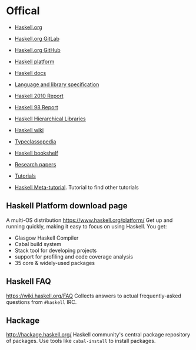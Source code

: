 # Offical

* [Haskell.org](https://www.haskell.org/)
* [Haskell.org GitLab](https://gitlab.haskell.org/)
* [Haskell.org GitHub](https://github.com/haskell-infra/www.haskell.org/)
* [Haskell platform](https://www.haskell.org/platform/)
* [Haskell docs](https://www.haskell.org/documentation/)

* [Language and library specification](https://wiki.haskell.org/Language_and_library_specification)
* [Haskell 2010 Report](https://www.haskell.org/onlinereport/haskell2010/)
* [Haskell 98 Report](https://www.haskell.org/onlinereport/)
* [Haskell Hierarchical Libraries](https://downloads.haskell.org/ghc/latest/docs/html/libraries/index.html)

* [Haskell wiki](https://wiki.haskell.org/)
* [Typeclassopedia](http://www.haskell.org/haskellwiki/Typeclassopedia)

* [Haskell bookshelf](https://wiki.haskell.org/Books_and_tutorials)
* [Research papers](https://wiki.haskell.org/Research_papers)


* [Tutorials](https://wiki.haskell.org/Tutorials)
* [Haskell Meta-tutorial](http://www.haskell.org/haskellwiki/Meta-tutorial). Tutorial to find other tutorials


## Haskell Platform download page
A multi-OS distribution
https://www.haskell.org/platform/
Get up and running quickly, making it easy to focus on using Haskell. You get:
- Glasgow Haskell Compiler
- Cabal build system
- Stack tool for developing projects
- support for profiling and code coverage analysis
- 35 core & widely-used packages

## Haskell FAQ
https://wiki.haskell.org/FAQ
Collects answers to actual frequently-asked questions from `#haskell` IRC.

## Hackage
http://hackage.haskell.org/
Haskell community's central package repository of packages. Use tools like `cabal-install` to install packages.
